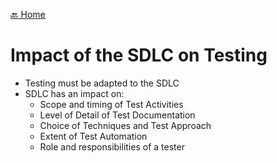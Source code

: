 [🔙 Home](../home.md)

# Impact of the SDLC on Testing

* Testing must be adapted to the SDLC
* SDLC has an impact on:
  * Scope and timing of Test Activities
  * Level of Detail of Test Documentation
  * Choice of Techniques and Test Approach
  * Extent of Test Automation
  * Role and responsibilities of a tester